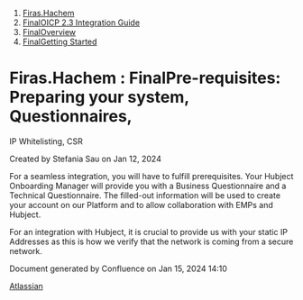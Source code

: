   1. [Firas.Hachem](index.html)
  2. [FinalOICP 2.3 Integration Guide](FinalOICP-2.3-Integration-Guide_3626500097.html)
  3. [FinalOverview](FinalOverview_3626500112.html)
  4. [FinalGetting Started](FinalGetting-Started_3626500224.html)

#  Firas.Hachem : FinalPre-requisites: Preparing your system, Questionnaires,
IP Whitelisting, CSR

Created by  Stefania Sau on Jan 12, 2024

For a seamless integration, you will have to fulfill prerequisites. Your
Hubject Onboarding Manager will provide you with a Business Questionnaire and
a Technical Questionnaire. The filled-out information will be used to create
your account on our Platform and to allow collaboration with EMPs and Hubject.

For an integration with Hubject, it is crucial to provide us with your static
IP Addresses as this is how we verify that the network is coming from a secure
network.

Document generated by Confluence on Jan 15, 2024 14:10

[Atlassian](http://www.atlassian.com/)

